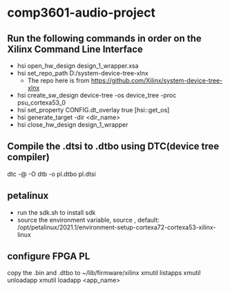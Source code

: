 # comp3601-audio-project
## Run the following commands in order on the Xilinx Command Line Interface
- hsi open_hw_design design_1_wrapper.xsa
- hsi set_repo_path D:/system-device-tree-xlnx
    - The repo here is from https://github.com/Xilinx/system-device-tree-xlnx
- hsi create_sw_design device-tree -os device_tree -proc psu_cortexa53_0
- hsi set_property CONFIG.dt_overlay true [hsi::get_os]
- hsi generate_target -dir <dir_name>
- hsi close_hw_design design_1_wrapper

## Compile the .dtsi to .dtbo using DTC(device tree compiler)
dtc -@ -O dtb -o pl.dtbo pl.dtsi


## petalinux
- run the sdk.sh to install sdk
- source the environment variable, source <path-to-env>, default: /opt/petalinux/2021.1/environment-setup-cortexa72-cortexa53-xilinx-linux 


## configure FPGA PL
copy the .bin and .dtbo to ~/lib/firmware/xilinx
xmutil listapps
xmutil unloadapp
xmutil loadapp <app_name>

